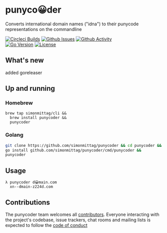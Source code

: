 # punyco😀der 

Converts international domain names ("idna") to their punycode representations on the commandline

[![Circleci Builds](https://circleci.com/gh/simonmittag/punycoder.svg?style=shield)](https://circleci.com/gh/simonmittag/punycoder)
[![Github Issues](https://img.shields.io/github/issues/simonmittag/punycoder)](https://github.com/simonmittag/punycoder/issues)
[![Github Activity](https://img.shields.io/github/commit-activity/m/simonmittag/punycoder)](https://img.shields.io/github/commit-activity/m/simonmittag/punycoder)  
[![Go Version](https://img.shields.io/github/go-mod/go-version/simonmittag/punycoder)](https://img.shields.io/github/go-mod/go-version/simonmittag/punycoder)
[![License](https://img.shields.io/badge/License-Apache%202.0-blue.svg)](https://opensource.org/licenses/Apache-2.0)

## What's new
added goreleaser

## Up and running
### Homebrew
```
brew tap simonmittag/cli &&
  brew install punycoder &&
  punycoder 
```

### Golang
```bash
git clone https://github.com/simonmittag/punycoder && cd punycoder && 
go install github.com/simonmittag/punycoder/cmd/punycoder && 
punycoder 
```

## Usage
```
λ punycoder d😀main.com
  xn--dmain-z224d.com
```

## Contributions
The punycoder team welcomes all [contributors](https://github.com/simonmittag/punycoder/blob/master/CONTRIBUTING.md). Everyone interacting with the project's codebase, issue trackers, chat rooms and mailing lists
is expected to follow the [code of conduct](https://github.com/simonmittag/punycoder/blob/master/CODE_OF_CONDUCT.md)
